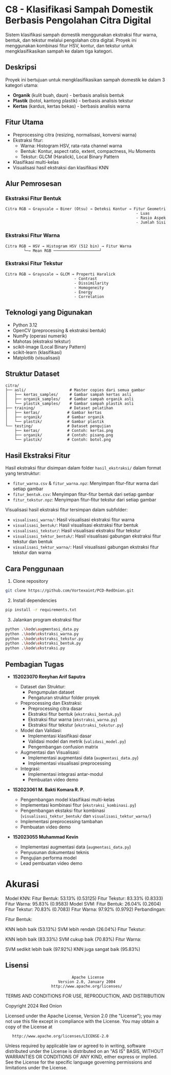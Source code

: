 # C8 - Klasifikasi Sampah Domestik Berbasis Pengolahan Citra Digital

Sistem klasifikasi sampah domestik menggunakan ekstraksi fitur warna, bentuk, dan tekstur melalui pengolahan citra digital. Proyek ini menggunakan kombinasi fitur HSV, kontur, dan tekstur untuk mengklasifikasikan sampah ke dalam tiga kategori.

## Deskripsi

Proyek ini bertujuan untuk mengklasifikasikan sampah domestik ke dalam 3 kategori utama:
- **Organik** (kulit buah, daun) - berbasis analisis bentuk
- **Plastik** (botol, kantong plastik) - berbasis analisis tekstur
- **Kertas** (kardus, kertas bekas) - berbasis analisis warna

## Fitur Utama

- Preprocessing citra (resizing, normalisasi, konversi warna)
- Ekstraksi fitur:
  - Warna: Histogram HSV, rata-rata channel warna
  - Bentuk: Kontur, aspect ratio, extent, compactness, Hu Moments
  - Tekstur: GLCM (Haralick), Local Binary Pattern
- Klasifikasi multi-kelas
- Visualisasi hasil ekstraksi dan klasifikasi KNN

## Alur Pemrosesan

### Ekstraksi Fitur Bentuk
```
Citra RGB → Grayscale → Biner (Otsu) → Deteksi Kontur → Fitur Geometri
                                                         - Luas
                                                         - Rasio Aspek
                                                         - Jumlah Sisi
```

### Ekstraksi Fitur Warna
```
Citra RGB → HSV → Histogram HSV (512 bin) → Fitur Warna
        └─→ Mean RGB ────────────────────┘
```

### Ekstraksi Fitur Tekstur
```
Citra RGB → Grayscale → GLCM → Properti Haralick
                              - Contrast
                              - Dissimilarity
                              - Homogeneity
                              - Energy
                              - Correlation
```

## Teknologi yang Digunakan

- Python 3.12
- OpenCV (preprocessing & ekstraksi bentuk)
- NumPy (operasi numerik)
- Mahotas (ekstraksi tekstur)
- scikit-image (Local Binary Pattern)
- scikit-learn (klasifikasi)
- Matplotlib (visualisasi)

## Struktur Dataset

```
citra/
├── asli/                   # Master copies dari semua gambar
│   ├── kertas_samples/     # Gambar sampah kertas asli
│   ├── organik_samples/    # Gambar sampah organik asli
│   └── plastik_samples/    # Gambar sampah plastik asli
├── training/               # Dataset pelatihan
│   ├── kertas/            # Gambar kertas
│   ├── organik/           # Gambar organik
│   └── plastik/           # Gambar plastik
└── testing/               # Dataset pengujian
    ├── kertas/            # Contoh: kertas.png
    ├── organik/           # Contoh: pisang.png
    └── plastik/           # Contoh: botol.png
```

## Hasil Ekstraksi Fitur

Hasil ekstraksi fitur disimpan dalam folder `hasil_ekstraksi/` dalam format yang terstruktur:
- `fitur_warna.csv` & `fitur_warna.npz`: Menyimpan fitur-fitur warna dari setiap gambar
- `fitur_bentuk.csv`: Menyimpan fitur-fitur bentuk dari setiap gambar
- `fitur_tekstur.npz`: Menyimpan fitur-fitur tekstur dari setiap gambar

Visualisasi hasil ekstraksi fitur tersimpan dalam subfolder:
- `visualisasi_warna/`: Hasil visualisasi ekstraksi fitur warna
- `visualisasi_bentuk/`: Hasil visualisasi ekstraksi fitur bentuk
- `visualisasi_tekstur/`: Hasil visualisasi ekstraksi fitur tekstur
- `visualisasi_tektur_bentuk/`: Hasil visualisasi gabungan ekstraksi fitur tekstur dan bentuk
- `visualisasi_tektur_warna/`: Hasil visualisasi gabungan ekstraksi fitur tekstur dan warna


## Cara Penggunaan

1. Clone repository
```bash
git clone https://github.com/Vortexaint/PCD-RedOnion.git
```

2. Install dependencies
```bash
pip install -r requirements.txt
```

3. Jalankan program ekstraksi fitur
```bash
python .\kode\augmentasi_data.py
python .\kode\ekstraksi_warna.py
python .\kode\ekstraksi_tekstur.py
python .\kode\ekstraksi_bentuk.py
python .\kode\ekstraksi.py
```

## Pembagian Tugas

- **152023070 Reeyhan Arif Saputra**
  - Dataset dan Struktur:
    - Pengumpulan dataset
    - Pengaturan struktur folder proyek
  - Preprocessing dan Ekstraksi:
    - Preprocessing citra dasar
    - Ekstraksi fitur bentuk (`ekstraksi_bentuk.py`)
    - Ekstraksi fitur warna (`ekstraksi_warna.py`)
    - Ekstraksi fitur tekstur (`ekstraksi_tekstur.py`)
  - Model dan Validasi:
    - Implementasi klasifikasi dasar
    - Validasi model dan metrik (`validasi_model.py`)
    - Pengembangan confusion matrix
  - Augmentasi dan Visualisasi:
    - Implementasi augmentasi data (`augmentasi_data.py`)
    - Implementasi visualisasi preprocessing
  - Integrasi:
    - Implementasi integrasi antar-modul
    - Pembuatan video demo

- **152023061 M. Bakti Komara R. P.**
  - Pengembangan model klasifikasi multi-kelas
  - Implementasi kombinasi fitur (`ekstraksi_kombinasi.py`)
  - Pengembangan ekstaksi fitur kombinasi (`visualisasi_tektur_bentuk/` dan `visualisasi_tektur_warna/`)
  - Implementasi preprocessing tambahan
  - Pembuatan video demo

- **152023055 Muhammad Kevin**
  - Implementasi augmentasi data (`augmentasi_data.py`)
  - Penyusunan dokumentasi teknis
  - Pengujian performa model
  - Lead pembuatan video demo

# Akurasi

Model KNN:
Fitur Bentuk: 53.13% (0.53125)
Fitur Tekstur: 83.33% (0.8333)
Fitur Warna: 95.83% (0.9583)
Model SVM:
Fitur Bentuk: 26.04% (0.2604)
Fitur Tekstur: 70.83% (0.7083)
Fitur Warna: 97.92% (0.9792)
Perbandingan:

Fitur Bentuk:

KNN lebih baik (53.13%)
SVM lebih rendah (26.04%)
Fitur Tekstur:

KNN lebih baik (83.33%)
SVM cukup baik (70.83%)
Fitur Warna:

SVM sedikit lebih baik (97.92%)
KNN juga sangat baik (95.83%)

## Lisensi

                                 Apache License
                           Version 2.0, January 2004
                        http://www.apache.org/licenses/

   TERMS AND CONDITIONS FOR USE, REPRODUCTION, AND DISTRIBUTION

   Copyright 2024 Red Onion

   Licensed under the Apache License, Version 2.0 (the "License");
   you may not use this file except in compliance with the License.
   You may obtain a copy of the License at

       http://www.apache.org/licenses/LICENSE-2.0

   Unless required by applicable law or agreed to in writing, software
   distributed under the License is distributed on an "AS IS" BASIS,
   WITHOUT WARRANTIES OR CONDITIONS OF ANY KIND, either express or implied.
   See the License for the specific language governing permissions and
   limitations under the License.
